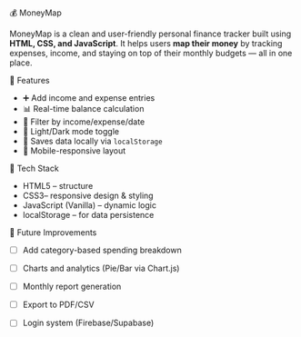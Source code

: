 💰 MoneyMap

MoneyMap is a clean and user-friendly personal finance tracker built using **HTML, CSS, and JavaScript**. It helps users **map their money** by tracking expenses, income, and staying on top of their monthly budgets — all in one place.



📌 Features

- ➕ Add income and expense entries  
- 📊 Real-time balance calculation  
- 🔄 Filter by income/expense/date  
- 🌙 Light/Dark mode toggle  
- 💾 Saves data locally via `localStorage`  
- 📱 Mobile-responsive layout


🔧 Tech Stack

- HTML5 – structure  
- CSS3– responsive design & styling  
- JavaScript (Vanilla) – dynamic logic  
- localStorage – for data persistence  



🧠 Future Improvements

- [ ] Add category-based spending breakdown  
- [ ] Charts and analytics (Pie/Bar via Chart.js)  
- [ ] Monthly report generation  
- [ ] Export to PDF/CSV  
- [ ] Login system (Firebase/Supabase)


